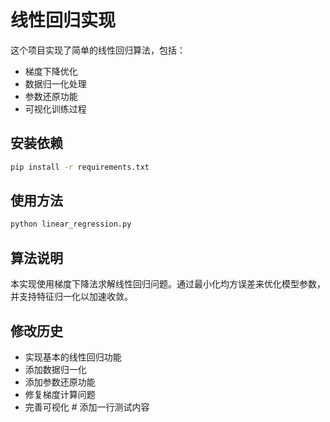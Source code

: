 # 线性回归实现

这个项目实现了简单的线性回归算法，包括：

- 梯度下降优化
- 数据归一化处理
- 参数还原功能
- 可视化训练过程

## 安装依赖

```bash
pip install -r requirements.txt
```

## 使用方法

```bash
python linear_regression.py
```

## 算法说明

本实现使用梯度下降法求解线性回归问题。通过最小化均方误差来优化模型参数，并支持特征归一化以加速收敛。

## 修改历史

- 实现基本的线性回归功能
- 添加数据归一化
- 添加参数还原功能
- 修复梯度计算问题
- 完善可视化 # 添加一行测试内容
